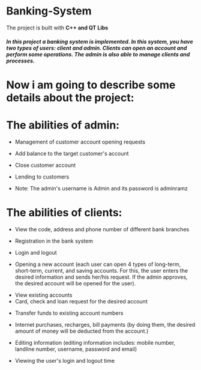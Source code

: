 # Banking-System

The project is built with **C++ and QT Libs**

##### In this project a banking system is implemented. In this system, you have two types of users: client and admin. Clients can open an account and perform some operations. The admin is also able to manage clients and processes.

 # Now i am going to describe some details about the project:

 # The abilities of admin:
 - Management of customer account opening requests
 * Add balance to the target customer's account
 + Close customer account
 - Lending to customers
 * Note: The admin's username is Admin and its password is adminramz

 # The abilities of clients:
 - View the code, address and phone number of different bank branches
 * Registration in the bank system
 + Login and logout
 - Opening a new account (each user can open 4 types of long-term, short-term, current, and saving accounts. For this, the user
    enters the desired information and sends her/his request. If the admin approves, the desired account will be opened for the user).
 * View existing accounts
 * Card, check and loan request for the desired account
 + Transfer funds to existing account numbers
 - Internet purchases, recharges, bill payments (by doing them, the desired amount of money will be deducted from the account.)
 * Editing information (editing information includes: mobile number, landline number, username, password and email)
 + Viewing the user's login and logout time
